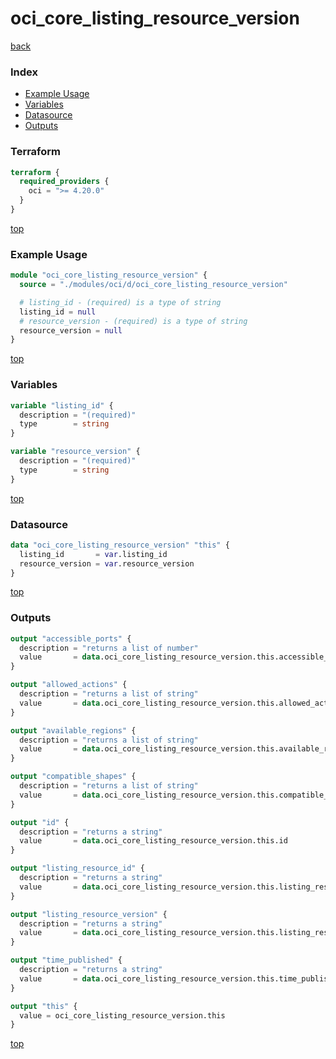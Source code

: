 # oci_core_listing_resource_version

[back](../oci.md)

### Index

- [Example Usage](#example-usage)
- [Variables](#variables)
- [Datasource](#datasource)
- [Outputs](#outputs)

### Terraform

```terraform
terraform {
  required_providers {
    oci = ">= 4.20.0"
  }
}
```

[top](#index)

### Example Usage

```terraform
module "oci_core_listing_resource_version" {
  source = "./modules/oci/d/oci_core_listing_resource_version"

  # listing_id - (required) is a type of string
  listing_id = null
  # resource_version - (required) is a type of string
  resource_version = null
}
```

[top](#index)

### Variables

```terraform
variable "listing_id" {
  description = "(required)"
  type        = string
}

variable "resource_version" {
  description = "(required)"
  type        = string
}
```

[top](#index)

### Datasource

```terraform
data "oci_core_listing_resource_version" "this" {
  listing_id       = var.listing_id
  resource_version = var.resource_version
}
```

[top](#index)

### Outputs

```terraform
output "accessible_ports" {
  description = "returns a list of number"
  value       = data.oci_core_listing_resource_version.this.accessible_ports
}

output "allowed_actions" {
  description = "returns a list of string"
  value       = data.oci_core_listing_resource_version.this.allowed_actions
}

output "available_regions" {
  description = "returns a list of string"
  value       = data.oci_core_listing_resource_version.this.available_regions
}

output "compatible_shapes" {
  description = "returns a list of string"
  value       = data.oci_core_listing_resource_version.this.compatible_shapes
}

output "id" {
  description = "returns a string"
  value       = data.oci_core_listing_resource_version.this.id
}

output "listing_resource_id" {
  description = "returns a string"
  value       = data.oci_core_listing_resource_version.this.listing_resource_id
}

output "listing_resource_version" {
  description = "returns a string"
  value       = data.oci_core_listing_resource_version.this.listing_resource_version
}

output "time_published" {
  description = "returns a string"
  value       = data.oci_core_listing_resource_version.this.time_published
}

output "this" {
  value = oci_core_listing_resource_version.this
}
```

[top](#index)
